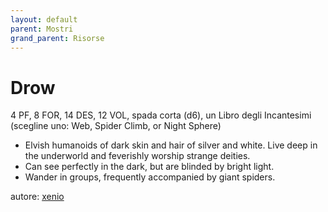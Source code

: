 ```yaml
---
layout: default
parent: Mostri
grand_parent: Risorse
---
```


# Drow

4 PF, 8 FOR, 14 DES, 12 VOL, spada corta (d6), un Libro degli Incantesimi (scegline uno: Web, Spider Climb, or Night Sphere)  
- Elvish humanoids of dark skin and hair of silver and white.   Live deep in the underworld and feverishly worship strange deities.  
- Can see perfectly in the dark, but are blinded by bright light.  
- Wander in groups, frequently accompanied by giant spiders.  

autore: [xenio](https://xenioinabottle.blogspot.com)
